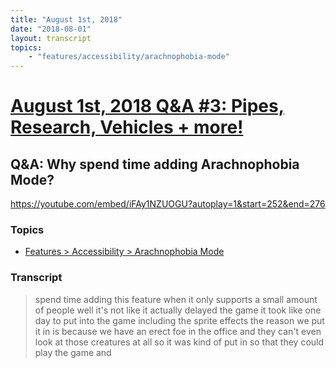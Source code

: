 ```yaml
---
title: "August 1st, 2018"
date: "2018-08-01"
layout: transcript
topics: 
    - "features/accessibility/arachnophobia-mode"
---
```

# [August 1st, 2018 Q&A #3: Pipes, Research, Vehicles + more!](../2018-08-01.md)
## Q&A: Why spend time adding Arachnophobia Mode?
https://youtube.com/embed/iFAy1NZUOGU?autoplay=1&start=252&end=276
### Topics
* [Features > Accessibility > Arachnophobia Mode](../topics/features/accessibility/arachnophobia-mode.md)

### Transcript

> spend time adding this feature when it
> only supports a small amount of people
> well it's not like it actually delayed
> the game it took like one day to put
> into the game including the sprite
> effects the reason we put it in is
> because we have an erect foe in the
> office and they can't even look at those
> creatures at all so it was kind of put
> in so that they could play the game and
